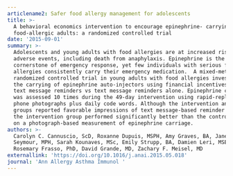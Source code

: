 ```yaml
---
articlename2: Safer food allergy management for adolescents
title: >-
  A behavioral economics intervention to encourage epinephrine- carrying among
  food-allergic adults: a randomized controlled trial
date: '2015-09-01'
summary: >-
  Adolescents and young adults with food allergies are at increased risk of
  adverse events, including death from anaphylaxis. Epinephrine is the
  cornerstone of emergency response, yet few individuals with serious food
  allergies consistently carry their emergency medication.  A mixed-methods
  randomized controlled trial in young adults with food allergies investigated
  the carrying of epinephrine auto-injectors using financial incentives plus
  text message reminders vs text message reminders alone. Epinephrine carriage
  was assessed 10 times during the 49-day intervention using rapid-reply cell
  phone photographs plus daily code words. Although the intervention and control
  groups reported favorable impressions of text message-based reminder systems,
  the intervention group performed significantly better than the control group
  on a photograph-based measurement of epinephrine carriage.
authors: >-
  Carolyn C. Cannuscio, ScD, Roxanne Dupuis, MSPH, Amy Graves, BA, Jane W.
  Seymour, MPH, Sarah Kounaves, MSc, Emily Strupp, BA, Damien Leri, MSEd,
  Rosemary Frasso, PhD, David Grande, MD, Zachary F. Meisel, MD
externallink: 'https://doi.org/10.1016/j.anai.2015.05.018'
journal: 'Ann Allergy Asthma Immunol '
---
```



